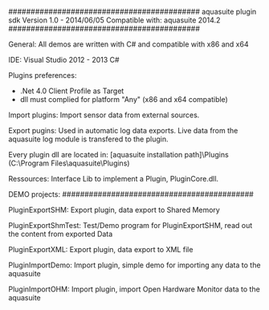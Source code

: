 ###########################################
aquasuite plugin sdk
Version 1.0 - 2014/06/05
Compatible with: aquasuite 2014.2
###########################################

General:
All demos are written with C# and compatible with x86 and x64

IDE:
Visual Studio 2012 - 2013 C#

Plugins preferences:
- .Net 4.0 Client Profile as Target
- dll must complied for platform "Any" (x86 and x64 compatible)

Import plugins:
Import sensor data from external sources.

Export pugins:
Used in automatic log data exports.
Live data from the aquasuite log module is transfered to the plugin.

Every plugin dll are located in:
[aquasuite installation path]\Plugins (C:\Program Files\aquasuite\Plugins)

Ressources:
Interface Lib to implement a Plugin, PluginCore.dll. 


DEMO projects:
###########################################

PluginExportSHM: 
Export plugin, data export to Shared Memory

PluginExportShmTest:
Test/Demo program for PluginExportSHM, read out the content from exported Data

PluginExportXML:
Export plugin, data export to XML file

PluginImportDemo:
Import plugin, simple demo for importing any data to the aquasuite

PluginImportOHM:
Import plugin, import Open Hardware Monitor data to the aquasuite